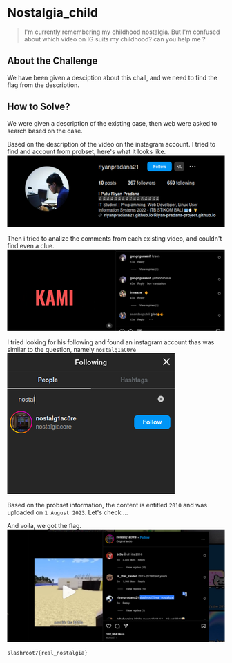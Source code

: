 # Nostalgia_child
> I'm currently remembering my childhood nostalgia. But I'm confused about which video on IG suits my childhood? can you help me ?

## About the Challenge
We have been given a desciption about this chall, and we need to find the flag from the description.


## How to Solve?
We were given a description of the existing case, then web were asked to search based on the case. 

Based on the description of the video on the instagram account. I tried to find and account from probset, here's what it looks like.
![img2](images/img2.png)

Then i tried to analize the comments from each existing video, and couldn't find even a clue. 
![img3](images/img3.png)

I tried looking for his following and found an instagram account thas was similar to the question, namely `nostalg1aC0re`
![img4](images/img4.png)

Based on the probset information, the content is entitled `2010` and was uploaded on `1 August 2023`. Let's check ...

And voila, we got the flag.
![flag](images/flag.png)

```
slashroot7{real_nostalgia}
```
